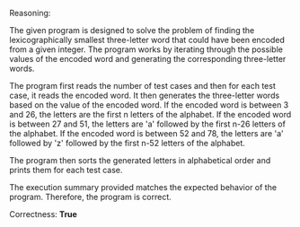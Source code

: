 Reasoning:

The given program is designed to solve the problem of finding the lexicographically smallest three-letter word that could have been encoded from a given integer. The program works by iterating through the possible values of the encoded word and generating the corresponding three-letter words.

The program first reads the number of test cases and then for each test case, it reads the encoded word. It then generates the three-letter words based on the value of the encoded word. If the encoded word is between 3 and 26, the letters are the first n letters of the alphabet. If the encoded word is between 27 and 51, the letters are 'a' followed by the first n-26 letters of the alphabet. If the encoded word is between 52 and 78, the letters are 'a' followed by 'z' followed by the first n-52 letters of the alphabet.

The program then sorts the generated letters in alphabetical order and prints them for each test case.

The execution summary provided matches the expected behavior of the program. Therefore, the program is correct.

Correctness: **True**